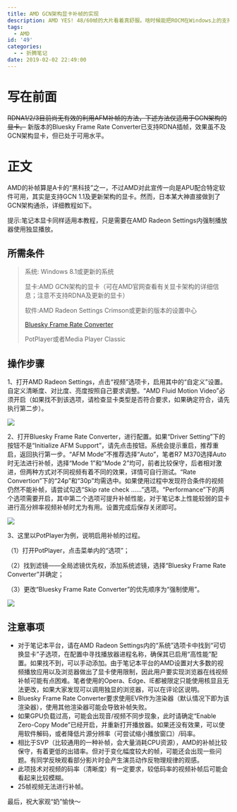 ```yaml
---
title: AMD GCN架构显卡补帧的实现
description: AMD YES! 48/60帧的大片看着真舒服。啥时候能把ROCM在Windows上的支持也做好就更棒了。
tags:
  - AMD
id: '49'
categories:
  - - 折腾笔记
date: 2019-02-02 22:49:00
---
```

# 写在前面

~~RDNA1/2/3目前尚无有效的利用AFM补帧的方法，下述方法仅适用于GCN架构的显卡。~~
新版本的Bluesky Frame Rate Converter已支持RDNA插帧，效果虽不及GCN架构显卡，但已处于可用水平。

# 正文

AMD的补帧算是A卡的“黑科技”之一，不过AMD对此宣传一向是APU配合特定软件可用，其实是支持GCN 1.1及更新架构的显卡。然而，日本某大神直接做到了GCN架构通杀，详细教程如下。

提示:笔记本显卡同样适用本教程，只是需要在AMD Radeon Settings内强制播放器使用独显播放。

## 所需条件

> 系统: Windows 8.1或更新的系统
>
> 显卡:AMD GCN架构的显卡（可在AMD官网查看有关显卡架构的详细信息；注意不支持RDNA及更新的显卡）
>
> 软件:AMD Radeon Settings Crimson或更新的版本的设置中心
>
> [Bluesky Frame Rate Converter](http://bluesky23.yukishigure.com/en/BlueskyFRC.html)
>
> PotPlayer或者Media Player Classic

## 操作步骤

1、打开AMD Radeon Settings，点击“视频”选项卡，启用其中的“自定义”设置。自定义清晰度、对比度、亮度按照自己要求调整。“AMD Fluid Motion Video”必须开启（如果找不到该选项，请检查显卡类型是否符合要求，如果确定符合，请先执行第二步）。

![](/images/Radeon.png)

2、打开Bluesky Frame Rate Converter，进行配置。如果“Driver Setting”下的按钮不是“Initialize AFM Support”，请先点击按钮。系统会提示重启，推荐重启，返回执行第一步。“AFM Mode”不推荐选择“Auto”，笔者R7 M370选择Auto时无法进行补帧，选择“Mode 1”和“Mode 2”均可，前者比较保守，后者相对激进，但两种方式对不同视频有着不同的效果，详情可自行测试。“Rate Convertion”下的“24p”和“30p”均需选中。如果使用过程中发现符合条件的视频仍然不能补帧，请尝试勾选“Skip rate check ……”选项。“Performance”下的两个选项需要开启，其中第二个选项可提升补帧性能，对于笔记本上性能较弱的显卡进行高分辨率视频补帧时尤为有用。设置完成后保存关闭即可。

![](/images/BFC.png)

3、这里以PotPlayer为例，说明启用补帧的过程。

（1）打开PotPlayer，点击菜单内的“选项”；

（2）找到滤镜——全局滤镜优先权，添加系统滤镜，选择“Bluesky Frame Rate Converter”并确定；

（3）更改“Bluesky Frame Rate Converter”的优先顺序为“强制使用”。

![](/images/PotPlayer.png)

## 注意事项

* 对于笔记本平台，请在AMD Radeon Settings内的“系统”选项卡中找到“可切换显卡”子选项，在配置中寻找播放器进程名称，确保其已启用“高性能”配置。如果找不到，可以手动添加。由于笔记本平台的AMD设置对大多数的视频播放应用以及浏览器做出了显卡使用限制，因此用户要实现浏览器在线视频补帧可能有点困难。笔者使用的Opera、Edge、IE都被限定只能使用核显且无法更改，如果大家发现可以调用独显的浏览器，可以在评论区说明。
* Bluesky Frame Rate Converter要求使用EVR作为渲染器（默认情况下即为该渲染器），使用其他渲染器可能会导致补帧失败。
* 如果GPU负载过高，可能会出现音/视频不同步现象，此时请确定“Enable Zero-Copy Mode”已经开启，并重新打开播放器。如果还没有效果，可以使用软件解码，或者降低片源分辨率（可尝试缩小播放窗口）/码率。
* 相比于SVP（比较通用的一种补帧，会大量消耗CPU资源），AMD的补帧比较保守，有着更低的出错率。但对于变化幅度较大的帧，可能还会出现一些问题。有同学反映观看部分影片时会产生演员动作反物理规律的观感。
* 此项技术对视频的码率（清晰度）有一定要求，较低码率的视频补帧后可能会看起来比较模糊。
* 25帧视频无法进行补帧。

最后，祝大家观“奶”愉快～
